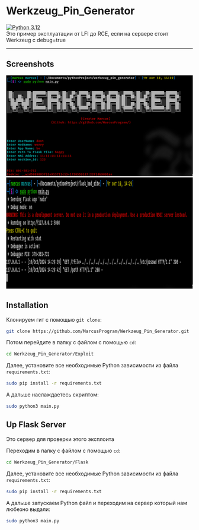 # Werkzeug_Pin_Generator
[![Python 3.12](https://img.shields.io/badge/Python-3.9%20%7C%203.10%20%7C%203.11%20%7C%203.12-blue)](https://www.python.org/)<br>
Это пример эксплуатации от LFI до RCE, если на сервере стоит Werkzeug c debug=true
___

## Screenshots
<img src='https://github.com/MarcusProgram/Werkzeug_Pin_Generator/blob/main/Screenshots/swappy-20241010-142003.png?raw=true'/>
<img src='https://github.com/MarcusProgram/Werkzeug_Pin_Generator/blob/main/Screenshots/swappy-20241010-143009.png?raw=true' widht="200px" height="300px"/>

## Installation

Клонируем гит с помощью `git clone`:
```bash
git clone https://github.com/MarcusProgram/Werkzeug_Pin_Generator.git
```

Потом перейдите в папку с файлом с помощью `cd`:
```bash
cd Werkzeug_Pin_Generator/Exploit
```

Далее, установите все необходимые Python зависимости из файла `requirements.txt`:

```bash
sudo pip install -r requirements.txt
```

А дальше наслаждаетесь скриптом:

```bash
sudo python3 main.py
```

## Up Flask Server
Это сервер для проверки этого эксплоита

Переходим в папку с файлом с помощью `cd`:
```bash
cd Werkzeug_Pin_Generator/Flask
```

Далее, установите все необходимые Python зависимости из файла `requirements.txt`:

```bash
sudo pip install -r requirements.txt
```

А дальше запускаем Python файл и переходим на сервер который нам любезно выдали:

```bash
sudo python3 main.py
```
